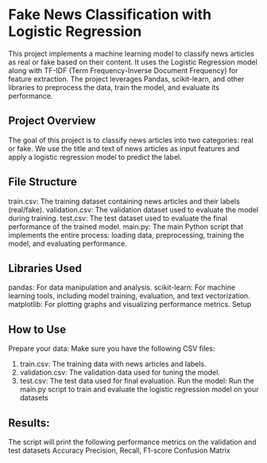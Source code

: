 # Fake News Classification with Logistic Regression
This project implements a machine learning model to classify news articles as real or fake based on their content. It uses the Logistic Regression model along with TF-IDF (Term Frequency-Inverse Document Frequency) for feature extraction. The project leverages Pandas, scikit-learn, and other libraries to preprocess the data, train the model, and evaluate its performance.

## Project Overview
The goal of this project is to classify news articles into two categories: real or fake. We use the title and text of news articles as input features and apply a logistic regression model to predict the label.

## File Structure
train.csv: The training dataset containing news articles and their labels (real/fake).
validation.csv: The validation dataset used to evaluate the model during training.
test.csv: The test dataset used to evaluate the final performance of the trained model.
main.py: The main Python script that implements the entire process: loading data, preprocessing, training the model, and evaluating performance.

## Libraries Used
pandas: For data manipulation and analysis.
scikit-learn: For machine learning tools, including model training, evaluation, and text vectorization.
matplotlib: For plotting graphs and visualizing performance metrics.
Setup

## How to Use
Prepare your data: Make sure you have the following CSV files:

1. train.csv: The training data with news articles and labels.
2. validation.csv: The validation data used for tuning the model.
3. test.csv: The test data used for final evaluation.
Run the model: Run the main.py script to train and evaluate the logistic regression model on your datasets

## Results: 
The script will print the following performance metrics on the validation and test datasets
Accuracy
Precision, Recall, F1-score
Confusion Matrix
